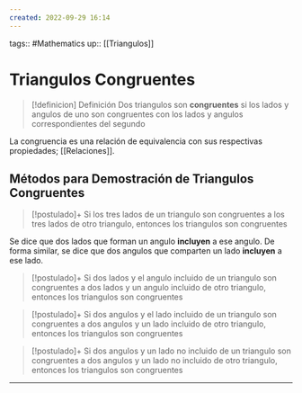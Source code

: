 ```yaml
---
created: 2022-09-29 16:14
---
```

tags:: #Mathematics 
up:: [[Triangulos]]
# Triangulos Congruentes
> [!definicion] Definición
> Dos triangulos son **congruentes** si los lados y angulos de uno son congruentes con los lados y angulos correspondientes del segundo

La congruencia es una relación de equivalencia con sus respectivas propiedades; [[Relaciones]].

## Métodos para Demostración de Triangulos Congruentes
> [!postulado]+
> Si los tres lados de un triangulo son congruentes a los tres lados de otro triangulo, entonces los triangulos son congruentes

Se dice que dos lados que forman un angulo **incluyen** a ese angulo. De forma similar, se dice que dos angulos que comparten un lado **incluyen** a ese lado.

> [!postulado]+
> Si dos lados y el angulo incluido de un triangulo son congruentes a dos lados y un angulo incluido de otro triangulo, entonces los triangulos son congruentes

> [!postulado]+
> Si dos angulos y el lado incluido de un triangulo son congruentes a dos angulos y un lado incluido de otro triangulo, entonces los triangulos son congruentes

> [!postulado]+
> Si dos angulos y un lado no incluido de un triangulo son congruentes a dos angulos y un lado no incluido de otro triangulo, entonces los triangulos son congruentes


___
